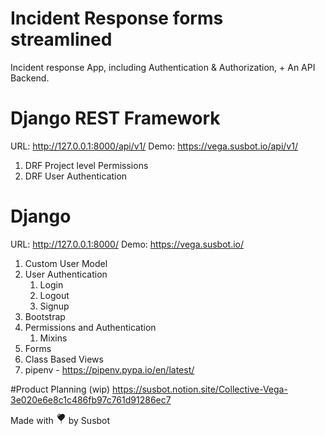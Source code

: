 # Incident Response forms streamlined 

Incident response App, including Authentication & Authorization, + An API Backend.


# Django REST Framework

URL: http://127.0.0.1:8000/api/v1/
Demo: https://vega.susbot.io/api/v1/
1. DRF Project level Permissions
2. DRF User Authentication

# Django

URL: http://127.0.0.1:8000/
Demo: https://vega.susbot.io/
1. Custom User Model
2. User Authentication
   1. Login
   2. Logout
   3. Signup
3. Bootstrap
4. Permissions and Authentication
   1. Mixins
5. Forms
6. Class Based Views
7. pipenv - https://pipenv.pypa.io/en/latest/

#Product Planning (wip)
https://susbot.notion.site/Collective-Vega-3e020e6e8c1c486fb97c761d91286ec7

Made with <svg xmlns="http://www.w3.org/2000/svg" width="16" height="16" fill="currentColor" class="bi bi-balloon-heart-fill" viewBox="0 0 16 16">
  <path fill-rule="evenodd" d="M8.49 10.92C19.412 3.382 11.28-2.387 8 .986 4.719-2.387-3.413 3.382 7.51 10.92l-.234.468a.25.25 0 1 0 .448.224l.04-.08c.009.17.024.315.051.45.068.344.208.622.448 1.102l.013.028c.212.422.182.85.05 1.246-.135.402-.366.751-.534 1.003a.25.25 0 0 0 .416.278l.004-.007c.166-.248.431-.646.588-1.115.16-.479.212-1.051-.076-1.629-.258-.515-.365-.732-.419-1.004a2.376 2.376 0 0 1-.037-.289l.008.017a.25.25 0 1 0 .448-.224l-.235-.468ZM6.726 1.269c-1.167-.61-2.8-.142-3.454 1.135-.237.463-.36 1.08-.202 1.85.055.27.467.197.527-.071.285-1.256 1.177-2.462 2.989-2.528.234-.008.348-.278.14-.386Z"/>
</svg> by Susbot